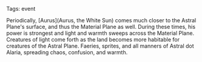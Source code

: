 Tags: event

Periodically, [Aurus](Aurus, the White Sun) comes much closer to the Astral Plane's surface, and thus the Material Plane as well. During these times, his power is strongest and light and warmth sweeps across the Material Plane. Creatures of light come forth as the land becomes more habitable for creatures of the Astral Plane. Faeries, sprites, and all manners of Astral dot Alaria, spreading chaos, confusion, and warmth.